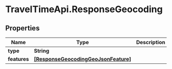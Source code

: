 # TravelTimeApi.ResponseGeocoding

## Properties

Name | Type | Description | Notes
------------ | ------------- | ------------- | -------------
**type** | **String** |  | 
**features** | [**[ResponseGeocodingGeoJsonFeature]**](ResponseGeocodingGeoJsonFeature.md) |  | 


